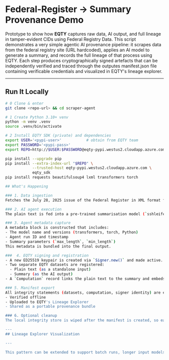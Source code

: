 # Federal-Register → Summary Provenance Demo

Prototype to show how **EQTY** captures raw data, AI output, and full lineage in tamper-evident CIDs using Federal Registry Data.
This script demonstrates a very simple agentic AI provenance pipeline: it scrapes data from the federal registry site (URL hardcoded), applies an AI model to generate a summary, and records the full lineage of that process using EQTY. Each step produces cryptographically signed artefacts that can be independently verified and traced through the outputes manifest.json file containing verificable credentials and visualized in EQTY's lineage explorer.

---

## Run It Locally 

```bash
# 0 Clone & enter
git clone <repo-url> && cd scraper-agent

# 1 Create Python 3.10+ venv
python -m venv .venv
source .venv/bin/activate       

# 2 Install EQTY SDK (private) and dependencies
export USER='<pypi-user>'           # obtain from EQTY team
export PASSWORD='<pypi-pass>'
export REPO=http://$USER:$PASSWORD@eqty-pypi.westus2.cloudapp.azure.com/simple

pip install --upgrade pip
pip install --extra-index-url "$REPO" \
            --trusted-host eqty-pypi.westus2.cloudapp.azure.com \
            eqty_sdk
pip install requests beautifulsoup4 lxml transformers torch

## What's Happening

### 1. Data ingestion  
Fetches the July 28, 2025 issue of the Federal Register in XML format from [govinfo.gov](https://www.govinfo.gov/), then strips tags to produce a plain-text version.

### 2. AI agent execution  
The plain text is fed into a pre-trained summarisation model (`sshleifer/distilbart-cnn-12-6` from Hugging Face), which returns a ~200-token summary.

### 3. Agent metadata capture  
A metadata block is constructed that includes:
- The model name and versions (transformers, torch, Python)
- Agent run ID and timestamp
- Summary parameters (`max_length`, `min_length`)
This metadata is bundled into the final output.

###  4. EQTY signing and registration  
- A new ED25519 keypair is created via `Signer.new()` and made active.
- Two separate EQTY datasets are registered:
  - Plain text (as a standalone input)
  - Summary (as the AI output)
- A `Computation` record links the plain text to the summary and embeds tool metadata (model, run ID). This shows *how* the output was derived from the input.

### 5. Manifest export  
All integrity statements (datasets, computation, signer identity) are exported to a single `manifest.json`, which can be:
- Verified offline
- Uploaded to EQTY's Lineage Explorer
- Shared as a portable provenance bundle

### 6. Optional cleanup  
The local integrity store is wiped after the manifest is created, so each run stays clean and reproducible.

---
## Lineage Explorer Visualization

---

This pattern can be extended to support batch runs, longer input models, document classification, or regulatory workflows. Every output can be backed by cryptographically signed, queryable provenance.
